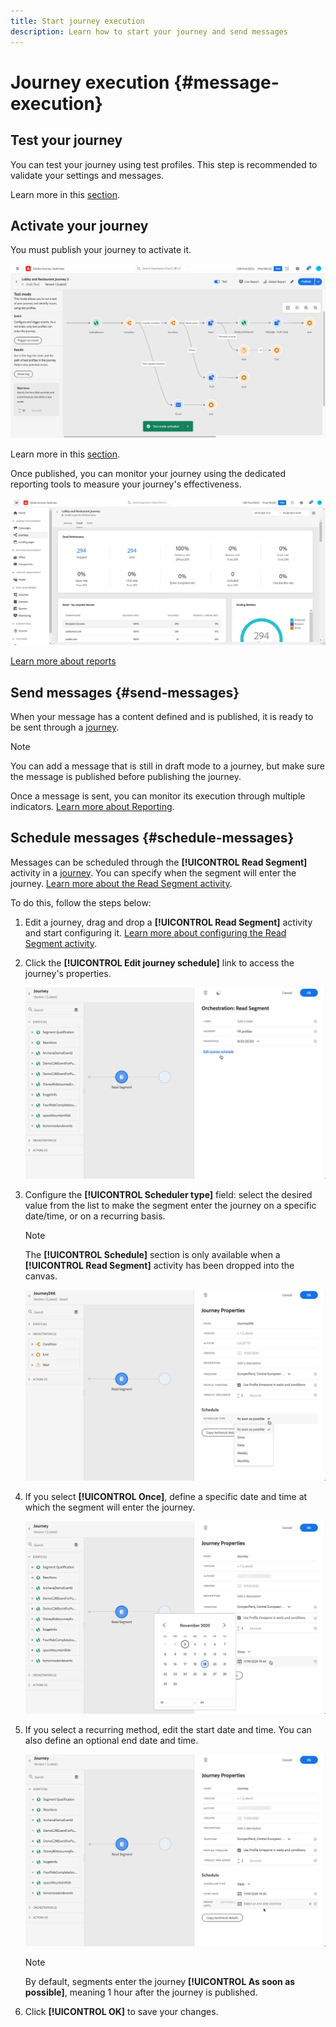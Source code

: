 ```yaml
---
title: Start journey execution
description: Learn how to start your journey and send messages
---
```


# Journey execution {#message-execution}

## Test your journey

You can test your journey using test profiles. This step is recommended to validate your settings and messages.

Learn more in this [section](testing-the-journey.md).

## Activate your journey

You must publish your journey to activate it. 

![](assets/jo-journeyuc2_32bis.png)

Learn more in this [section](publishing-the-journey.md).


Once published, you can monitor your journey using the dedicated reporting tools to measure your journey's effectiveness. 

![](assets/jo-dynamic_report_journey_12.png)

[Learn more about reports](../reports/live-report.md) 

## Send messages {#send-messages}

When your message has a content defined and is published, it is ready to be sent through a [journey](journey.md).

>[!NOTE]
>
>You can add a message that is still in draft mode to a journey, but make sure the message is published before publishing the journey.

Once a message is sent, you can monitor its execution through multiple indicators. [Learn more about Reporting](../global-report.md).

## Schedule messages {#schedule-messages}

Messages can be scheduled through the **[!UICONTROL Read Segment]** activity in a [journey](journey.md). You can specify when the segment will enter the journey. [Learn more about the Read Segment activity](read-segment.md).

To do this, follow the steps below:

1. Edit a journey, drag and drop a **[!UICONTROL Read Segment]** activity and start configuring it. [Learn more about configuring the Read Segment activity](read-segment.md#configuring-segment-trigger-activity).

1. Click the **[!UICONTROL Edit journey schedule]** link to access the journey's properties.
    
    ![](assets/message-read-segment-schedule.png)

1. Configure the **[!UICONTROL Scheduler type]** field: select the desired value from the list to make the segment enter the journey on a specific date/time, or on a recurring basis.

    >[!NOTE]
    >
    >The **[!UICONTROL Schedule]** section is only available when a **[!UICONTROL Read Segment]** activity has been dropped into the canvas.

    ![](assets/message-read-segment-scheduler.png)

1. If you select **[!UICONTROL Once]**, define a specific date and time at which the segment will enter the journey.

    ![](assets/message-read-segment-scheduler-once.png)

1. If you select a recurring method, edit the start date and time. You can also define an optional end date and time.

    ![](assets/message-read-segment-scheduler-daily.png)

    >[!NOTE]
    >
    >By default, segments enter the journey **[!UICONTROL As soon as possible]**, meaning 1 hour after the journey is published.

1. Click **[!UICONTROL OK]** to save your changes.

<!--Unitary messages that are triggered by an event within a journey cannot be scheduled.-->
